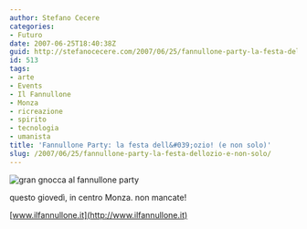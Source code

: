 ```yaml
---
author: Stefano Cecere
categories:
- Futuro
date: 2007-06-25T18:40:38Z
guid: http://stefanocecere.com/2007/06/25/fannullone-party-la-festa-dellozio-e-non-solo/
id: 513
tags:
- arte
- Events
- Il Fannullone
- Monza
- ricreazione
- spirito
- tecnologia
- umanista
title: 'Fannullone Party: la festa dell&#039;ozio! (e non solo)'
slug: /2007/06/25/fannullone-party-la-festa-dellozio-e-non-solo/
---
```


![gran gnocca al fannullone party](http://stefanocecere.com/wp-content/uploads/sites/3/2007/06/fannullone_party.jpg)

questo giovedì, in centro Monza. non mancate!
  
[www.ilfannullone.it](http://www.ilfannullone.it)